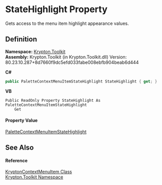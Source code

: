 # StateHighlight Property


Gets access to the menu item highlight appearance values.



## Definition
**Namespace:** <a href="79d2eac2-21f4-54ff-7552-b20c33c30600.md">Krypton.Toolkit</a>  
**Assembly:** Krypton.Toolkit (in Krypton.Toolkit.dll) Version: 80.23.10.287+8d7660f9dc5efd033fabe008ebfb904beab6d444

**C#**
``` C#
public PaletteContextMenuItemStateHighlight StateHighlight { get; }
```
**VB**
``` VB
Public ReadOnly Property StateHighlight As PaletteContextMenuItemStateHighlight
	Get
```



#### Property Value
<a href="8c6b4bae-44e1-c768-71e8-a2fdcf847b52.md">PaletteContextMenuItemStateHighlight</a>

## See Also


#### Reference
<a href="19269e57-f7e7-326d-c5b4-f602bf32208b.md">KryptonContextMenuItem Class</a>  
<a href="79d2eac2-21f4-54ff-7552-b20c33c30600.md">Krypton.Toolkit Namespace</a>  
